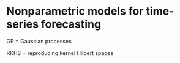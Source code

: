 # Nonparametric models for time-series forecasting

GP = Gaussian processes

RKHS = reproducing kernel Hilbert spaces

